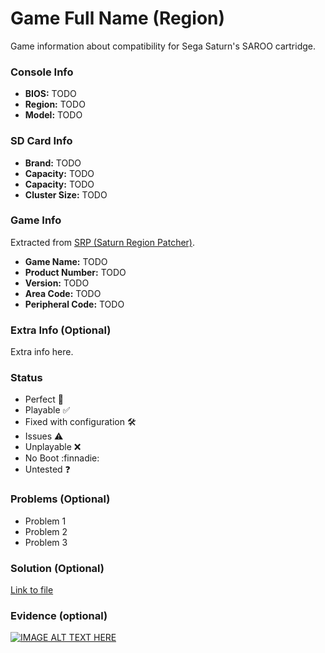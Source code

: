# Game Full Name (Region)

Game information about compatibility for Sega Saturn's SAROO cartridge.

### Console Info

- <b>BIOS:</b> TODO
- <b>Region:</b> TODO
- <b>Model:</b> TODO

### SD Card Info

- <b>Brand:</b> TODO
- <b>Capacity:</b> TODO
- <b>Capacity:</b> TODO
- <b>Cluster Size:</b> TODO

### Game Info

Extracted from [SRP (Saturn Region Patcher)](https://segaxtreme.net/resources/saturn-region-patcher.81/download).

- <b>Game Name:</b> TODO
- <b>Product Number:</b> TODO
- <b>Version:</b> TODO
- <b>Area Code:</b> TODO
- <b>Peripheral Code:</b> TODO

### Extra Info (Optional)

Extra info here.

### Status

- Perfect :100:
- Playable :white_check_mark:
- Fixed with configuration :hammer_and_wrench:
- Issues :warning:
- Unplayable :x:
- No Boot :finnadie:
- Untested :question:

### Problems (Optional)

- Problem 1
- Problem 2
- Problem 3

### Solution (Optional)

[Link to file](https://)

### Evidence (optional)

[![IMAGE ALT TEXT HERE](https://img.youtube.com/vi/YOUTUBE_VIDEO_ID_HERE/0.jpg)](https://www.youtube.com/watch?v=YOUTUBE_VIDEO_ID_HERE)
